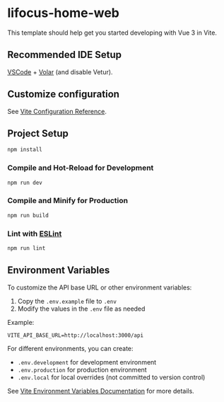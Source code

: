 # lifocus-home-web

This template should help get you started developing with Vue 3 in Vite.

## Recommended IDE Setup

[VSCode](https://code.visualstudio.com/) + [Volar](https://marketplace.visualstudio.com/items?itemName=Vue.volar) (and disable Vetur).

## Customize configuration

See [Vite Configuration Reference](https://vite.dev/config/).

## Project Setup

```sh
npm install
```

### Compile and Hot-Reload for Development

```sh
npm run dev
```

### Compile and Minify for Production

```sh
npm run build
```

### Lint with [ESLint](https://eslint.org/)

```sh
npm run lint
```

## Environment Variables

To customize the API base URL or other environment variables:

1. Copy the `.env.example` file to `.env`
2. Modify the values in the `.env` file as needed

Example:
```env
VITE_API_BASE_URL=http://localhost:3000/api
```

For different environments, you can create:
- `.env.development` for development environment
- `.env.production` for production environment
- `.env.local` for local overrides (not committed to version control)

See [Vite Environment Variables Documentation](https://vite.dev/guide/env-and-mode.html) for more details.
